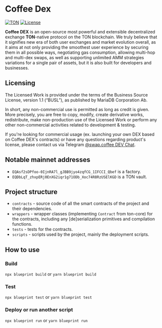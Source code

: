 # Coffee Dex
[![TON](https://img.shields.io/badge/based%20on-TON-blue)](https://ton.org/)
[![License](https://img.shields.io/badge/license-BUSL--1.1-brightgreen)](./LICENSE)

**Coffee DEX** is an open-source most powerful and extensible decentralized exchange **TON**-native protocol
on the TON blockchain. We truly believe that it signifies new era of both user exchanges and market evolution overall,
as it aims at not only providing the smoothest user experience by securing them in all possible ways,
negotiating gas consumption, allowing multi-hop and multi-dex swaps, as well as supporting unlimited AMM strategies
variations for a single pair of assets, but it is also built for developers and businesses.

## Licensing

The Licensed Work is provided under the terms of the Business Source License, version 1.1 (“BUSL”), as published by
MariaDB Corporation Ab.

In short, any non-commercial use is permitted as long as credit is given. More precisely, you are free to copy, modify,
create derivative works, redistribute, make non-production use of the Licensed Work or perform any other non-commercial
activities related to development & testing.

If you're looking for commercial usage (ex. launching your own DEX based on Coffee DEX's contracts) or have any
questions regarding product's license, please contact us via Telegram [@swap.coffee DEV Chat](https://t.me/swapcoffee_dev_chat).

## Notable mainnet addresses

- `EQAsf2sDPfoo-0IjnRA7l_gJBB9jyo4zqfCG_1IFCCI_Qbef` is a factory.
- `EQDbLqT_zhxpERj0EnXG2iqr1g71ODb_Xoc74R8RzUSElKGD` is a TON vault.

## Project structure

-   `contracts` - source code of all the smart contracts of the project and their dependencies.
-   `wrappers` - wrapper classes (implementing `Contract` from ton-core) for the contracts, including any [de]serialization primitives and compilation functions.
-   `tests` - tests for the contracts.
-   `scripts` - scripts used by the project, mainly the deployment scripts.

## How to use

### Build

`npx blueprint build` or `yarn blueprint build`

### Test

`npx blueprint test` or `yarn blueprint test`

### Deploy or run another script

`npx blueprint run` or `yarn blueprint run`
